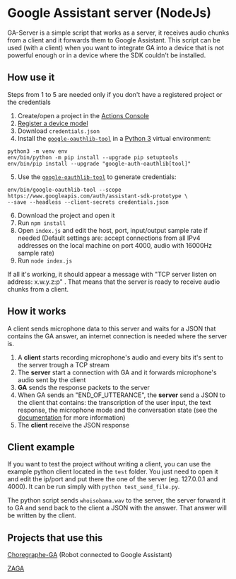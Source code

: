 # Google Assistant server (NodeJs)
GA-Server is a simple script that works as a server, it receives audio chunks from a client and it forwards them to Google Assistant. 
This script can be used (with a client) when you want to integrate GA into a device that is not powerful enough or in a device where the SDK 
couldn't be installed.
##  How use it
Steps from 1 to 5 are needed only if you don't have a registered project or the credentials

 1. Create/open a project in the [Actions Console](http://console.actions.google.com/)
 2. [Register a device model](https://developers.google.com/assistant/sdk/guides/service/python/embed/register-device)
 3. Download `credentials.json`
 4. Install the [`google-oauthlib-tool`](https://github.com/GoogleCloudPlatform/google-auth-library-python-oauthlib) in a [Python 3](https://www.python.org/downloads/) virtual environment:
 ```
python3 -m venv env
env/bin/python -m pip install --upgrade pip setuptools
env/bin/pip install --upgrade "google-auth-oauthlib[tool]"
```

5.  Use the [`google-oauthlib-tool`](https://github.com/GoogleCloudPlatform/google-auth-library-python-oauthlib) to generate credentials:
```
env/bin/google-oauthlib-tool --scope https://www.googleapis.com/auth/assistant-sdk-prototype \ 
--save --headless --client-secrets credentials.json
```
6.  Download the project and open it
7. Run `npm install`
8. Open `index.js` and edit the host, port, input/output  sample rate if needed (Default settings are: accept connections from all IPv4 addresses on the local machine on port 4000, audio with 16000Hz sample rate)
9. Run `node index.js`

If all it's working, it should appear a message with "TCP server listen on address: x.w.y.z:p" . That means that the server is ready to receive audio chunks from a client.


## How it works
A client sends microphone data to this server and waits for a JSON that contains the GA answer, an internet connection is needed where the server is.

 1. A **client** starts recording microphone's audio and every bits it's sent to the server trough a TCP stream
 2. The **server** start a connection with GA and it forwards microphone's audio sent by the client
 3. **GA** sends the response packets to the server 
 4. When GA sends an "END_OF_UTTERANCE", the **server** send a JSON to the client that contains: the transcription of the user input, the text response, the microphone mode and the conversation state (see the [documentation](https://developers.google.com/assistant/sdk/reference/rpc/google.assistant.embedded.v1alpha2) for more information) 
 6. The **client** receive the JSON response

## Client example
If you want to test the project without writing a client, you can use the example python client located in the `test`  folder. You just need to open it and edit the ip/port and put there the one of the server (eg. 127.0.0.1 and 4000). It can be run simply with `python test_send_file.py`.

The python script sends `whoisobama.wav` to the server, the server forward it to GA and send back to the client a JSON with the answer. That answer will be written by the client.

## Projects that use this
[Choregraphe-GA](https://github.com/conema/Choregraphe-GA) (Robot connected to Google Assistant)

[ZAGA](https://github.com/conema/ZAGA)

